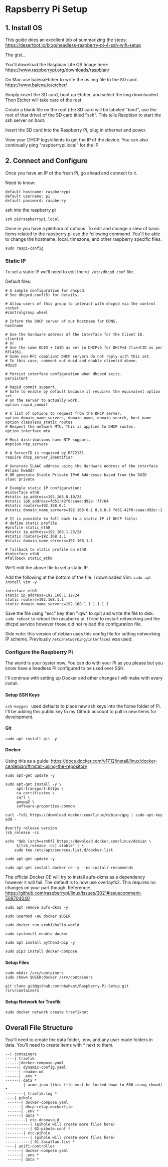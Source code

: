 # Rapsberry Pi Setup

## 1. Install OS

This guide does an excellent job of summarizing the steps: 
https://desertbot.io/blog/headless-raspberry-pi-4-ssh-wifi-setup

The gist...

You'll download the Raspbian Lite OS Image here:
https://www.raspberrypi.org/downloads/raspbian/

On Mac use balenaEtcher to write the os img file to the SD card.
https://www.balena.io/etcher/

Simply insert the SD card, boot up Etcher, and select the img downloaded. Then Etcher will take care of the rest.

Create a blank file on the root (the SD card will be labeled "boot", use the root of that drive) of the SD card titled "ssh". This tells Raspbian to start the ssh server on boot.

Insert the SD card into the Raspberry Pi, plug in ethernet and power.

View your DHCP logs/clients to get the IP of the device. You can also continually ping "raspberrypi.local" for the IP.

## 2. Connect and Configure

Once you have an IP of the fresh Pi, go ahead and connect to it.

Need to know: 
```
default hostname: raspberrypi
default username: pi
default password: raspberry
```
ssh into the raspberry pi
```
ssh pi@raspberrypi.local
```

Once in you have a plethora of options. To edit and change a slew of basic items related to the rapsberry pi use the following command. You'll be able to change the hostname, local, timezone, and other raspberry specific files. 
```
sudo raspi-config
```

### Static IP

To set a static IP we'll need to edit the ``` vi /etc/dhcpd.conf ``` file.

Default files: 

```
# A sample configuration for dhcpcd.
# See dhcpcd.conf(5) for details.

# Allow users of this group to interact with dhcpcd via the control socket.
#controlgroup wheel

# Inform the DHCP server of our hostname for DDNS.
hostname

# Use the hardware address of the interface for the Client ID.
clientid
# or
# Use the same DUID + IAID as set in DHCPv6 for DHCPv4 ClientID as per RFC4361.
# Some non-RFC compliant DHCP servers do not reply with this set.
# In this case, comment out duid and enable clientid above.
#duid

# Persist interface configuration when dhcpcd exits.
persistent

# Rapid commit support.
# Safe to enable by default because it requires the equivalent option set
# on the server to actually work.
option rapid_commit

# A list of options to request from the DHCP server.
option domain_name_servers, domain_name, domain_search, host_name
option classless_static_routes
# Respect the network MTU. This is applied to DHCP routes.
option interface_mtu

# Most distributions have NTP support.
#option ntp_servers

# A ServerID is required by RFC2131.
require dhcp_server_identifier

# Generate SLAAC address using the Hardware Address of the interface
#slaac hwaddr
# OR generate Stable Private IPv6 Addresses based from the DUID
slaac private

# Example static IP configuration:
#interface eth0
#static ip_address=192.168.0.10/24
#static ip6_address=fd51:42f8:caae:d92e::ff/64
#static routers=192.168.0.1
#static domain_name_servers=192.168.0.1 8.8.8.8 fd51:42f8:caae:d92e::1

# It is possible to fall back to a static IP if DHCP fails:
# define static profile
#profile static_eth0
#static ip_address=192.168.1.23/24
#static routers=192.168.1.1
#static domain_name_servers=192.168.1.1

# fallback to static profile on eth0
#interface eth0
#fallback static_eth0
```

We'll edit the above file to set a static IP. 

Add the following at the bottom of the file. I downloaded Vim:  ```sudo apt install vim -y```
```
interface eth0
static ip_address=192.168.1.12/24
static routers=192.168.1.1
static domain_name_servers=192.168.1.1 1.1.1.1
```
Save the file using "esc" key then ":qw" to quit and write the file to disk.
```sudo reboot``` to reboot the raspberry pi. I tried to restart networking and the dhcpd service however those did not reload the configuration file. 

Side note: this version of debian uses this config file for setting networking IP scheme. Previously ```/etc/networking/interfaces``` was used.

### Configure the Raspberry Pi

The world is your oyster now. You can do with your Pi as you please but you know have a headless Pi configured to be used over SSH. 

I'll continue with setting up Docker and other changes I will make with every install. 

#### Setup SSH Keys
 
 ```ssh-keygen ``` used defaults to place new ssh keys into the home folder of Pi. I'll be adding this public key to my Github account to pull in new items for development.

#### Git
```sudo apt install git -y```

#### Docker
Using this as a guide: https://docs.docker.com/v17.12/install/linux/docker-ce/debian/#install-using-the-repository

```
sudo apt-get update -y

sudo apt-get install -y \
     apt-transport-https \
     ca-certificates \
     curl \
     gnupg2 \
     software-properties-common

curl -fsSL https://download.docker.com/linux/debian/gpg | sudo apt-key add -

#verify release version
lsb_release -cs 

echo "deb [arch=armhf] https://download.docker.com/linux/debian \
     $(lsb_release -cs) stable" | \
    sudo tee /etc/apt/sources.list.d/docker.list

sudo apt-get update -y 

sudo apt-get install docker-ce -y --no-install-recommends
```

The official Docker CE will try to install aufs-dkms as a dependency however it will fail. The default is to now use overlayfs2. This requires no changes on your part though. 
Reference: https://github.com/raspberrypi/linux/issues/3021#issuecomment-508704040

```
sudo apt remove aufs-dkms -y

sudo usermod -aG docker $USER

sudo docker run armhf/hello-world

sudo systemctl enable docker

sudo apt install python3-pip -y

sudo pip3 install docker-compose
```

#### Setup Files

```
sudo mkdir /srv/containers
sudo chown $USER:docker /srv/containers

git clone git@github.com:hbwheat/Raspberry-Pi-Setup.git /srv/containers

```

#### Setup Network for Traefik
```
sudo docker network create traefiknet
```

## Overall File Structure
You'll need to create the data folder, .env, and any user made folders in data. 
You'll need to create items with * next to them. 
 ```
 --| containers
 ----| traefik
 ------|docker-compose.yaml
 ------| dynamic-config.yaml
 ------| readme.md
 ------| .env *
 ------| data *
 --------| acme.json (this file must be locked down to 600 using chmod) *
 --------| traefik.log *
 ----| pihole
  ------| docker-compose.yaml
  ------| dhcp-relay.dockerfile
  ------| .env *
  ------| data *
 ---------| etc-dnsmasq.d
 -----------| (pihole will create more files here)
 -----------| 02-pihole.conf *
 --------| etc-pihole
 -----------| (pihole will create more files here)
 -----------| 01.locallan.list *
 ----| unifi-controller
  ------| docker-compose.yaml
  ------| .env *
  ------| data *
```


